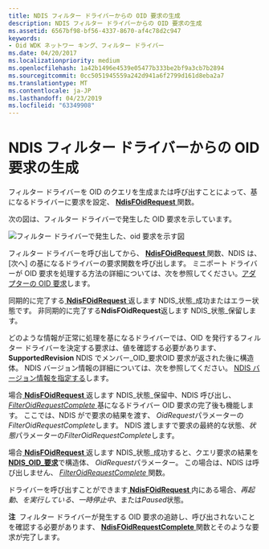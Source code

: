 ```yaml
---
title: NDIS フィルター ドライバーからの OID 要求の生成
description: NDIS フィルター ドライバーからの OID 要求の生成
ms.assetid: 6567bf98-bf56-4337-8670-af4c78d2c947
keywords:
- Oid WDK ネットワー キング、フィルター ドライバー
ms.date: 04/20/2017
ms.localizationpriority: medium
ms.openlocfilehash: 1a42b1496e4539e05477b333be2bf9a3cb7b2894
ms.sourcegitcommit: 0cc5051945559a242d941a6f2799d161d8eba2a7
ms.translationtype: MT
ms.contentlocale: ja-JP
ms.lasthandoff: 04/23/2019
ms.locfileid: "63349908"
---
```

# <a name="generating-oid-requests-from-an-ndis-filter-driver"></a>NDIS フィルター ドライバーからの OID 要求の生成





フィルター ドライバーを OID のクエリを生成または呼び出すことによって、基になるドライバーに要求を設定、 [ **NdisFOidRequest** ](https://msdn.microsoft.com/library/windows/hardware/ff561830)関数。

次の図は、フィルター ドライバーで発生した OID 要求を示しています。

![フィルター ドライバーで発生した、oid 要求を示す図](images/filterrequest.png)

フィルター ドライバーを呼び出してから、 [ **NdisFOidRequest** ](https://msdn.microsoft.com/library/windows/hardware/ff561830)関数、NDIS は、[次へ] の基になるドライバーの要求関数を呼び出します。 ミニポート ドライバーが OID 要求を処理する方法の詳細については、次を参照してください。[アダプターの OID 要求](miniport-adapter-oid-requests.md)します。

同期的に完了する[ **NdisFOidRequest** ](https://msdn.microsoft.com/library/windows/hardware/ff561830)返します NDIS\_状態\_成功またはエラー状態です。 非同期的に完了する**NdisFOidRequest**返します NDIS\_状態\_保留します。

どのような情報が正常に処理を基になるドライバーでは、OID を発行するフィルター ドライバーを決定する要求は、値を確認する必要があります、 **SupportedRevision** NDIS でメンバー\_OID\_要求OID 要求が返された後に構造体。 NDIS バージョン情報の詳細については、次を参照してください。 [NDIS バージョン情報を指定する](specifying-ndis-version-information.md)します。

場合[ **NdisFOidRequest** ](https://msdn.microsoft.com/library/windows/hardware/ff561830)返します NDIS\_状態\_保留中、NDIS 呼び出し、 [ *FilterOidRequestComplete* ](https://msdn.microsoft.com/library/windows/hardware/ff549956)基になるドライバー OID 要求の完了後も機能します。 ここでは、NDIS がで要求の結果を渡す、 *OidRequest*パラメーターの*FilterOidRequestComplete*します。 NDIS 渡しますで要求の最終的な状態、*状態*パラメーターの*FilterOidRequestComplete*します。

場合[ **NdisFOidRequest** ](https://msdn.microsoft.com/library/windows/hardware/ff561830)返します NDIS\_状態\_成功すると、クエリ要求の結果を[ **NDIS\_OID\_要求**](https://msdn.microsoft.com/library/windows/hardware/ff566710)で構造体、 *OidRequest*パラメーター。 この場合は、NDIS は呼び出しません、 [ *FilterOidRequestComplete* ](https://msdn.microsoft.com/library/windows/hardware/ff549956)関数。

ドライバーを呼び出すことができます[ **NdisFOidRequest** ](https://msdn.microsoft.com/library/windows/hardware/ff561830)内にある場合、*再起動*、*を実行している*、*一時停止中*、または*Paused*状態。

**注**  フィルター ドライバーが発生する OID 要求の追跡し、呼び出されないことを確認する必要があります、 [ **NdisFOidRequestComplete** ](https://msdn.microsoft.com/library/windows/hardware/ff561833)関数とそのような要求が完了します。

 

 

 





